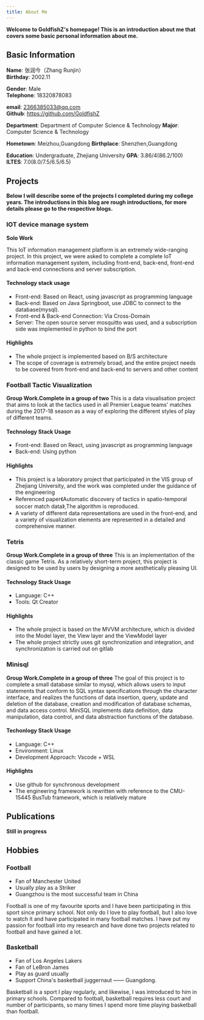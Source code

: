 ```yaml
---
title: About Me
---
```


**Welcome to GoldfishZ's homepage! This is an introduction about me that covers some basic personal information about me.**

## Basic Information

**Name**: 张润今（Zhang Runjin）  
**Birthday**: 2002.11

**Gender**: Male  
**Telephone**: 18320878083

**email**: 2366385033@qq.com  
**Github**: https://github.com/GoldfishZ

**Department**: Department of Computer Science & Technology
**Major**: Computer Science & Technology

**Hometown**: Meizhou,Guangdong
**Birthplace**: Shenzhen,Guangdong

**Education**: Undergraduate, Zhejiang University
**GPA**: 3.86/4(86.2/100)
**ILTES**: 7.0(8.0/7.5/6.5/6.5)

## Projects

**Below I will describe some of the projects I completed during my college years. The introductions in this blog are rough introductions, for more details please go to the respective blogs.**

### IOT device manage system

**Solo Work**

This IoT information management platform is an extremely wide-ranging project. In this project, we were asked to complete a complete IoT information management system, including front-end, back-end, front-end and back-end connections and server subscription.

#### Technology stack usage

- Front-end: Based on React, using javascript as programming language
- Back-end: Based on Java Springboot, use JDBC to connect to the database(mysql).
- Front-end & Back-end Connection: Via Cross-Domain
- Server: The open source server mosquitto was used, and a subscription side was implemented in python to bind the port

#### Highlights

- The whole project is implemented based on B/S architecture
- The scope of coverage is extremely broad, and the entire project needs to be covered from front-end and back-end to servers and other content

### Football Tactic Visualization

**Group Work.Complete in a group of two**
This is a data visualisation project that aims to look at the tactics used in all Premier League teams' matches during the 2017-18 season as a way of exploring the different styles of play of different teams.

#### Technology Stack Usage

- Front-end: Based on React, using javascript as programming language
- Back-end: Using python

#### Highlights

- This project is a laboratory project that participated in the VIS group of Zhejiang University, and the work was completed under the guidance of the engineering
- Referenced paper《Automatic discovery of tactics in spatio-temporal soccer match data》,The algorithm is reproduced.
- A variety of different data representations are used in the front-end, and a variety of visualization elements are represented in a detailed and comprehensive manner.

### Tetris

**Group Work.Complete in a group of three**
This is an implementation of the classic game Tetris. As a relatively short-term project, this project is designed to be used by users by designing a more aesthetically pleasing UI.

#### Technology Stack Usage

- Language: C++
- Tools: Qt Creator

#### Highlights

- The whole project is based on the MVVM architecture, which is divided into the Model layer, the View layer and the ViewModel layer
- The whole project strictly uses git synchronization and integration, and synchronization is carried out on gitlab

### Minisql

**Group Work.Complete in a group of three**
The goal of this project is to complete a small database similar to mysql, which allows users to input statements that conform to SQL syntax specifications through the character interface, and realizes the functions of data insertion, query, update and deletion of the database, creation and modification of database schemas, and data access control. MiniSQL implements data definition, data manipulation, data control, and data abstraction functions of the database.

#### Techonlogy Stack Usage

- Language: C++
- Environment: Linux
- Development Approach: Vscode + WSL

#### Highlights

- Use github for synchronous development
- The engineering framework is rewritten with reference to the CMU-15445 BusTub framework, which is relatively mature

## Publications

**Still in progress**

## Hobbies

### Football

- Fan of Manchester United
- Usually play as a Striker
- Guangzhou is the most successful team in China

Football is one of my favourite sports and I have been participating in this sport since primary school. Not only do I love to play football, but I also love to watch it and have participated in many football matches. I have put my passion for football into my research and have done two projects related to football and have gained a lot.

### Basketball

- Fan of Los Angeles Lakers
- Fan of LeBron James
- Play as guard usually
- Support China's basketball juggernaut —— Guangdong.

Basketball is a sport I play regularly, and likewise, I was introduced to him in primary schools. Compared to football, basketball requires less court and number of participants, so many times I spend more time playing basketball than football.
